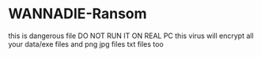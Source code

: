 # WANNADIE-Ransom
this is dangerous file DO NOT RUN IT ON REAL PC
this virus will encrypt all your data/exe files and png jpg files txt files too
